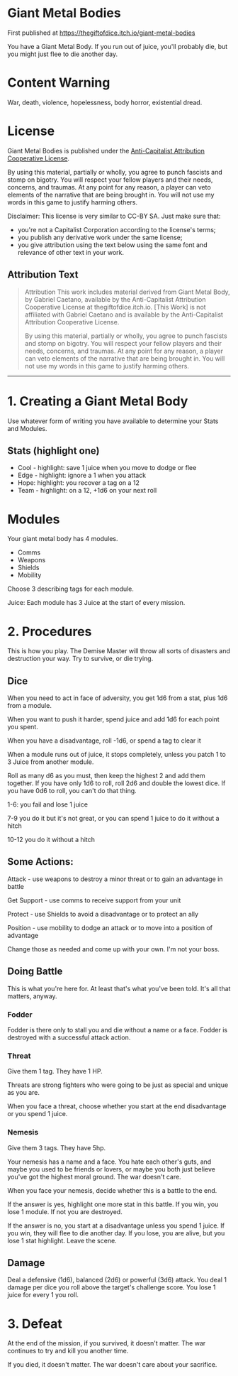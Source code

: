 # Giant Metal Bodies

First published at https://thegiftofdice.itch.io/giant-metal-bodies

You have a Giant Metal Body. If you run out of juice, you'll probably die, but you might just flee to die another day.

# Content Warning

War, death, violence, hopelessness, body horror, existential dread.

# License

Giant Metal Bodies is published under the [Anti-Capitalist Attribution Cooperative License](https://noroadhome.itch.io/acaclicense).

By using this material, partially or wholly, you agree to punch fascists and stomp on bigotry. You will respect your fellow players and their needs, concerns, and traumas. At any point for any reason, a player can veto elements of the narrative that are being brought in. You will not use my words in this game to justify harming others.

Disclaimer: This license is very similar to CC-BY SA. Just make sure that:

- you're not a Capitalist Corporation according to the license's terms;
- you publish any derivative work under the same license;
- you give attribution using the text below using the same font and relevance of other text in your work.

## Attribution Text

> Attribution
This work includes material derived from Giant Metal Body, by Gabriel Caetano, available by the Anti-Capitalist Attribution Cooperative License at thegiftofdice.itch.io. [This Work] is not affiliated with Gabriel Caetano and is available by the Anti-Capitalist Attribution Cooperative License.
> 
> 
> By using this material, partially or wholly, you agree to punch fascists and stomp on bigotry. You will respect your fellow players and their needs, concerns, and traumas. At any point for any reason, a player can veto elements of the narrative that are being brought in. You will not use my words in this game to justify harming others.
> 

---

# 1. Creating a Giant Metal Body

Use whatever form of writing you have available to determine your Stats and Modules.

## Stats (highlight one)

- Cool - highlight: save 1 juice when you move to dodge or flee
- Edge - highlight: ignore a 1 when you attack
- Hope: highlight: you recover a tag on a 12
- Team - highlight: on a 12, +1d6 on your next roll

# Modules

Your giant metal body has 4 modules.

- Comms
- Weapons
- Shields
- Mobility

Choose 3 describing tags for each module.

Juice: Each module has 3 Juice at the start of every mission.

# 2. Procedures

This is how you play. The Demise Master will throw all sorts of disasters and destruction your way. Try to survive, or die trying.

## Dice

When you need to act in face of adversity, you get 1d6 from a stat, plus 1d6 from a module.

When you want to push it harder, spend juice and add 1d6 for each point you spent.

When you have a disadvantage, roll -1d6, or spend a tag to clear it

When a module runs out of juice, it stops completely, unless you patch 1 to 3 Juice from another module.

Roll as many d6 as you must, then keep the highest 2 and add them together. If you have only 1d6 to roll, roll 2d6 and double the lowest dice. If you have 0d6 to roll, you can't do that thing.

1-6: you fail and lose 1 juice

7-9 you do it but it's not great, or you can spend 1 juice to do it without a hitch

10-12 you do it without a hitch

## Some Actions:

Attack - use weapons to destroy a minor threat or to gain an advantage in battle

Get Support - use comms to receive support from your unit

Protect - use Shields to avoid a disadvantage or to protect an ally

Position - use mobility to dodge an attack or to move into a position of advantage

Change those as needed and come up with your own. I'm not your boss.

## Doing Battle

This is what you're here for. At least that's what you've been told. It's all that matters, anyway.

### Fodder

Fodder is there only to stall you and die without a name or a face. Fodder is destroyed with a successful attack action.

### Threat

Give them 1 tag. They have 1 HP.

Threats are strong fighters who were going to be just as special and unique as you are.

When you face a threat, choose whether you start at the end disadvantage or you spend 1 juice.

### Nemesis

Give them 3 tags. They have 5hp.

Your nemesis has a name and a face. You hate each other's guts, and maybe you used to be friends or lovers, or maybe you both just believe you've got the highest moral ground. The war doesn't care.

When you face your nemesis, decide whether this is a battle to the end.

If the answer is yes, highlight one more stat in this battle. If you win, you lose 1 module. If not you are destroyed.

If the answer is no, you start at a disadvantage unless you spend 1 juice. If you win, they will flee to die another day. If you lose, you are alive, but you lose 1 stat highlight. Leave the scene.

## Damage

Deal a defensive (1d6), balanced (2d6) or powerful (3d6) attack. You deal 1 damage per dice you roll above the target's challenge score. You lose 1 juice for every 1 you roll.

# 3. Defeat

At the end of the mission, if you survived, it doesn't matter. The war continues to try and kill you another time.

If you died, it doesn't matter. The war doesn't care about your sacrifice.
